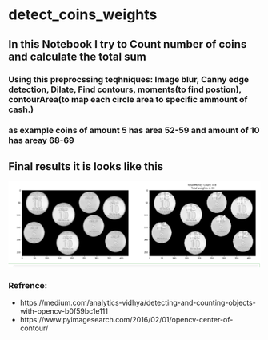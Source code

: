 # detect_coins_weights

## In this Notebook I try to Count number of coins and calculate the total sum 


### Using this preprocssing teqhniques: Image blur, Canny edge detection, Dilate, Find contours, moments(to find postion), contourArea(to map each circle area to specific ammount of cash.)

### as example coins of amount 5 has area 52-59 and amount of 10 has areay 68-69 



## Final results it is looks like this

<img src="final_results.png"/>



### Refrence:

<ul> 
  <li>https://medium.com/analytics-vidhya/detecting-and-counting-objects-with-opencv-b0f59bc1e111 </li>
<li>https://www.pyimagesearch.com/2016/02/01/opencv-center-of-contour/ </li>
</ul>
